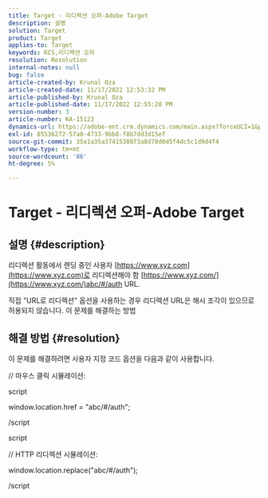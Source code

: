 ```yaml
---
title: Target - 리디렉션 오퍼-Adobe Target
description: 설명
solution: Target
product: Target
applies-to: Target
keywords: KCS,리디렉션 오퍼
resolution: Resolution
internal-notes: null
bug: false
article-created-by: Krunal Oza
article-created-date: 11/17/2022 12:53:32 PM
article-published-by: Krunal Oza
article-published-date: 11/17/2022 12:55:28 PM
version-number: 3
article-number: KA-15123
dynamics-url: https://adobe-ent.crm.dynamics.com/main.aspx?forceUCI=1&pagetype=entityrecord&etn=knowledgearticle&id=14fe94d6-7666-ed11-9561-6045bd006149
exl-id: 85536272-57a0-4733-9bb8-f8b7dd3d15ef
source-git-commit: 35a1a35a3741538073a8d78d0d5f4dc5c1d9d4f4
workflow-type: tm+mt
source-wordcount: '86'
ht-degree: 5%

---
```


# Target - 리디렉션 오퍼-Adobe Target

## 설명 {#description}


리디렉션 활동에서 랜딩 중인 사용자 [https://www.xyz.com](https://www.xyz.com)로 리디렉션해야 함 [https://www.xyz.com/](https://www.xyz.com/)abc/#/auth URL.

직접 &quot;URL로 리디렉션&quot; 옵션을 사용하는 경우 리디렉션 URL은 해시 조각이 있으므로 허용되지 않습니다. 이 문제를 해결하는 방법


## 해결 방법 {#resolution}


이 문제를 해결하려면 사용자 지정 코드 옵션을 다음과 같이 사용합니다.



// 마우스 클릭 시뮬레이션:

script

window.location.href = &quot;abc/#/auth&quot;;

/script

script



// HTTP 리디렉션 시뮬레이션:

window.location.replace(&quot;abc/#/auth&quot;);

/script
